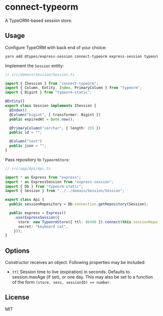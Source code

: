 # connect-typeorm

A TypeORM-based session store.

## Usage

Configure TypeORM with back end of your choice:

```bash
yarn add @types/express-session connect-typeorm express-session typeorm sqlite3
```

Implement the `Session` entity:

```typescript
// src/domain/Session/Session.ts

import { ISession } from "connect-typeorm";
import { Column, Entity, Index, PrimaryColumn } from "typeorm";
import { Bigint } from "typeorm-static";

@Entity()
export class Session implements ISession {
  @Index()
  @Column("bigint", { transformer: Bigint })
  public expiredAt = Date.now();

  @PrimaryColumn("varchar", { length: 255 })
  public id = "";

  @Column("text")
  public json = "";
}
```

Pass repository to `TypeormStore`:

```typescript
// src/app/Api/Api.ts

import * as Express from "express";
import * as ExpressSession from "express-session";
import { Db } from "typeorm-static";
import { Session } from "../../domain/Session/Session";

export class Api {
  public sessionRepository = Db.connection.getRepository(Session);

  public express = Express()
    .use(ExpressSession({
      store: new TypeormStore({ ttl: 86400 }).connect(this.sessionRepository),
      secret: "keyboard cat",
    }));
}
```

## Options

Constructor receives an object. Following properties may be included:

-	`ttl` Session time to live (expiration) in seconds. Defaults to session.maxAge (if set), or one day. This may also be set to a function of the form `(store, sess, sessionID) => number`.

## License

MIT